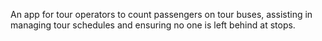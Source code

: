  An app for tour operators to count passengers on tour buses, assisting in managing tour schedules and ensuring no one is left behind at stops.
